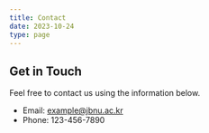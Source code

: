 ```yaml
---
title: Contact
date: 2023-10-24
type: page
---
```


## Get in Touch

Feel free to contact us using the information below.

- Email: example@jbnu.ac.kr
- Phone: 123-456-7890

